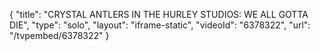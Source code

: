 {
    "title": "CRYSTAL ANTLERS IN THE HURLEY STUDIOS: WE ALL GOTTA DIE",
    "type": "solo",
    "layout": "iframe-static",
    "videoId": "6378322",
    "url": "\/tvpembed\/6378322"
}